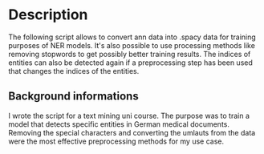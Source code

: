 # Description

The following script allows to convert ann data into .spacy data for training purposes of NER models. 
It's also possible to use processing methods like removing stopwords to get possibly better training results. 
The indices of entities can also be detected again if a preprocessing step has been used that changes the indices of the entities. 

## Background informations

I wrote the script for a text mining uni course. 
The purpose was to train a model that detects specific entities in German medical documents. 
Removing the special characters and converting the umlauts from the data were the most effective preprocessing methods for my use case.
